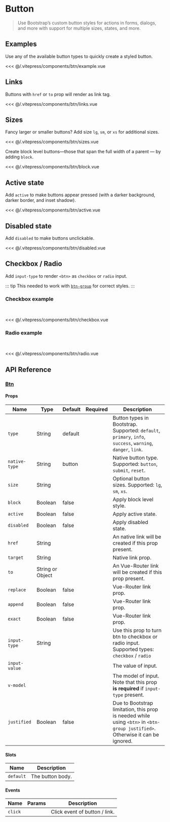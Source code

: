 # Button

> Use Bootstrap’s custom button styles for actions in forms, dialogs, and more with support for multiple sizes, states, and more.

## Examples

Use any of the available button types to quickly create a styled button.

<btn-example/>

<<< @/.vitepress/components/btn/example.vue

## Links

Buttons with `href` or `to` prop will render as link tag.

<btn-links/>

<<< @/.vitepress/components/btn/links.vue

## Sizes

Fancy larger or smaller buttons? Add size `lg`, `sm`, or `xs` for additional sizes.

<btn-sizes/>

<<< @/.vitepress/components/btn/sizes.vue

Create block level buttons—those that span the full width of a parent — by adding `block`.

<btn-block/>

<<< @/.vitepress/components/btn/block.vue

## Active state

Add `active` to make buttons appear pressed (with a darker background, darker border, and inset shadow).

<btn-active/>

<<< @/.vitepress/components/btn/active.vue

## Disabled state

Add `disabled` to make buttons unclickable.

<btn-disabled/>

<<< @/.vitepress/components/btn/disabled.vue

## Checkbox / Radio

Add `input-type` to render `<btn>` as `checkbox` or `radio` input.

::: tip
This needed to work with [`btn-group`](/components/btn-group.html) for correct styles.
:::

### Checkbox example

<br/>

<btn-checkbox/>

<<< @/.vitepress/components/btn/checkbox.vue

### Radio example

<br/>

<btn-radio/>

<<< @/.vitepress/components/btn/radio.vue

## API Reference

### [Btn](https://github.com/uiv-lib/uiv/blob/1.x/src/components/button/Btn.js)

#### Props

Name             | Type             | Default  | Required | Description
---------------- | ----------       | -------- | -------- | -----------------------
`type`           | String           | default  |          | Button types in Bootstrap. Supported: `default`, `primary`, `info`, `success`, `warning`, `danger`, `link`.
`native-type`    | String           | button   |          | Native button type. Supported: `button`, `submit`, `reset`.
`size`           | String           |          |          | Optional button sizes. Supported: `lg`, `sm`, `xs`.
`block`          | Boolean          | false    |          | Apply block level style.
`active`         | Boolean          | false    |          | Apply active state.
`disabled`       | Boolean          | false    |          | Apply disabled state.
`href`           | String           |          |          | An native link will be created if this prop present.
`target`         | String           |          |          | Native link prop.
`to`             | String or Object |          |          | An Vue-Router link will be created if this prop present.
`replace`        | Boolean          | false    |          | Vue-Router link prop.
`append`         | Boolean          | false    |          | Vue-Router link prop.
`exact`          | Boolean          | false    |          | Vue-Router link prop.
`input-type`     | String           |          |          | Use this prop to turn btn to checkbox or radio input. Supported types: `checkbox` / `radio`
`input-value`    |                  |          |          | The value of input.
`v-model`        |                  |          |          | The model of input. Note that this prop **is required** if `input-type` present.
`justified`      | Boolean          | false    |          | Due to Bootstrap limitation, this prop is needed while using `<btn>` in `<btn-group justified>`. Otherwise it can be ignored.

#### Slots

Name      | Description
--------- | -----------------------
`default` | The button body.

#### Events

Name        | Params | Description
----------- | ------ | ---------------
`click`     |        | Click event of button / link.
